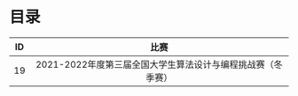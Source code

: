 # 目录

|  ID   |                            比赛                             |
| :---: | :---------------------------------------------------------: |
|  19   | 2021-2022年度第三届全国大学生算法设计与编程挑战赛（冬季赛） |
